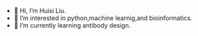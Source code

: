 - 👋 Hi, I’m Huisi Liu.
- 👀 I’m interested in python,machine learnig,and bioinformatics.
- 🌱 I’m currently learning antibody design.

<!---
huisi0904/huisi0904 is a ✨ special ✨ repository because its `README.md` (this file) appears on your GitHub profile.
You can click the Preview link to take a look at your changes.
--->
